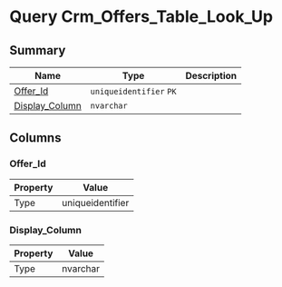 # Query Crm_Offers_Table_Look_Up


## Summary

| Name | Type | Description |
| - | - | --- |
|[Offer_Id](#offer_id)|`uniqueidentifier` `PK`||
|[Display_Column](#display_column)|`nvarchar` ||

## Columns

### Offer_Id

| Property | Value |
| - | - |
|Type|uniqueidentifier|

### Display_Column

| Property | Value |
| - | - |
|Type|nvarchar|


